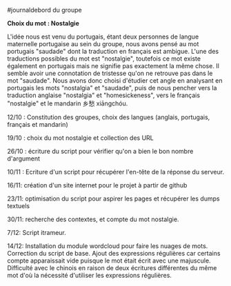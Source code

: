 #journaldebord du groupe 

**Choix du mot : Nostalgie**

L'idée nous est venu du portugais, étant deux personnes de langue maternelle portugaise au sein du groupe, nous avons pensé au mot portugais "saudade" dont la traduction en français est ambigue. 
L'une des traductions possibles du mot est "nostalgie", toutefois ce mot existe également en portugais mais ne signifie pas exactement la même chose. Il semble avoir une connotation de tristesse qu'on ne retrouve pas dans le mot "saudade". 
Nous avons donc choisi d'étudier cet angle en analysant en portugais les mots "nostalgia" et "saudade", puis de nous pencher vers la traduction anglaise "nostalgia" et "homesickeness", vers le français "nostalgie" et le mandarin 乡愁 xiāngchóu.

12/10 : Constitution des groupes, choix des langues (anglais, portugais, français et mandarin)

19/10 : choix du mot nostalgie et collection des URL

26/10 : écriture du script pour vérifier qu'on a bien le bon nombre d'argument

10/11 : Ecriture d'un script pour récupérer l'en-tête de la réponse du serveur.

16/11: création d'un site internet pour le projet à partir de github

23/11: optimisation du script pour aspirer les pages et récupérer les dumps textuels

30/11: recherche des contextes, et compte du mot nostalgie.

7/12: Script itrameur.

14/12: Installation du module wordcloud pour faire les nuages de mots. Correction du script de base. Ajout des expressions régulières car certains compte apparaissait vide puisque le mot était écrit avec une majuscule. Difficulté avec le chinois en raison de deux écritures différentes du même mot d'où la nécessité d'utiliser les expressions régulières.


